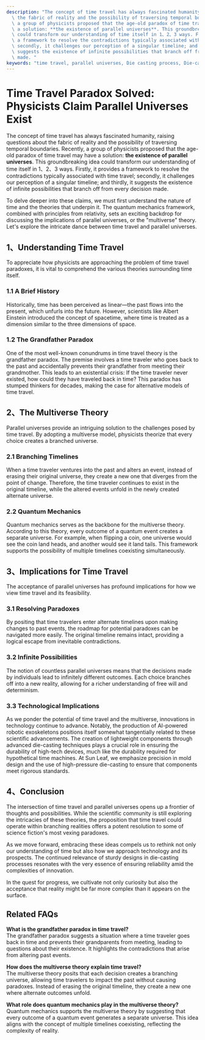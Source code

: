 ```yaml
---
description: "The concept of time travel has always fascinated humanity, raising questions about\
  \ the fabric of reality and the possibility of traversing temporal boundaries. Recently,\
  \ a group of physicists proposed that the age-old paradox of time travel may have\
  \ a solution: **the existence of parallel universes**. This groundbreaking idea\
  \ could transform our understanding of time itself in 1、2、3 ways. Firstly, it provides\
  \ a framework to resolve the contradictions typically associated with time travel;\
  \ secondly, it challenges our perception of a singular timeline; and thirdly, it\
  \ suggests the existence of infinite possibilities that branch off from every decision\
  \ made. "
keywords: "time travel, parallel universes, Die casting process, Die-cast aluminum"
---
```

# Time Travel Paradox Solved: Physicists Claim Parallel Universes Exist

The concept of time travel has always fascinated humanity, raising questions about the fabric of reality and the possibility of traversing temporal boundaries. Recently, a group of physicists proposed that the age-old paradox of time travel may have a solution: **the existence of parallel universes**. This groundbreaking idea could transform our understanding of time itself in 1、2、3 ways. Firstly, it provides a framework to resolve the contradictions typically associated with time travel; secondly, it challenges our perception of a singular timeline; and thirdly, it suggests the existence of infinite possibilities that branch off from every decision made. 

To delve deeper into these claims, we must first understand the nature of time and the theories that underpin it. The quantum mechanics framework, combined with principles from relativity, sets an exciting backdrop for discussing the implications of parallel universes, or the "multiverse" theory. Let's explore the intricate dance between time travel and parallel universes.

## 1、Understanding Time Travel

To appreciate how physicists are approaching the problem of time travel paradoxes, it is vital to comprehend the various theories surrounding time itself. 

### 1.1 A Brief History

Historically, time has been perceived as linear—the past flows into the present, which unfurls into the future. However, scientists like Albert Einstein introduced the concept of spacetime, where time is treated as a dimension similar to the three dimensions of space. 

### 1.2 The Grandfather Paradox

One of the most well-known conundrums in time travel theory is the grandfather paradox. The premise involves a time traveler who goes back to the past and accidentally prevents their grandfather from meeting their grandmother. This leads to an existential crisis: If the time traveler never existed, how could they have traveled back in time? This paradox has stumped thinkers for decades, making the case for alternative models of time travel.

## 2、The Multiverse Theory

Parallel universes provide an intriguing solution to the challenges posed by time travel. By adopting a multiverse model, physicists theorize that every choice creates a branched universe.

### 2.1 Branching Timelines

When a time traveler ventures into the past and alters an event, instead of erasing their original universe, they create a new one that diverges from the point of change. Therefore, the time traveler continues to exist in the original timeline, while the altered events unfold in the newly created alternate universe.

### 2.2 Quantum Mechanics

Quantum mechanics serves as the backbone for the multiverse theory. According to this theory, every outcome of a quantum event creates a separate universe. For example, when flipping a coin, one universe would see the coin land heads, and another would see it land tails. This framework supports the possibility of multiple timelines coexisting simultaneously.

## 3、Implications for Time Travel

The acceptance of parallel universes has profound implications for how we view time travel and its feasibility.

### 3.1 Resolving Paradoxes

By positing that time travelers enter alternate timelines upon making changes to past events, the roadmap for potential paradoxes can be navigated more easily. The original timeline remains intact, providing a logical escape from inevitable contradictions.

### 3.2 Infinite Possibilities

The notion of countless parallel universes means that the decisions made by individuals lead to infinitely different outcomes. Each choice branches off into a new reality, allowing for a richer understanding of free will and determinism.

### 3.3 Technological Implications

As we ponder the potential of time travel and the multiverse, innovations in technology continue to advance. Notably, the production of AI-powered robotic exoskeletons positions itself somewhat tangentially related to these scientific advancements. The creation of lightweight components through advanced die-casting techniques plays a crucial role in ensuring the durability of high-tech devices, much like the durability required for hypothetical time machines. At Sun Leaf, we emphasize precision in mold design and the use of high-pressure die-casting to ensure that components meet rigorous standards.

## 4、Conclusion

The intersection of time travel and parallel universes opens up a frontier of thoughts and possibilities. While the scientific community is still exploring the intricacies of these theories, the proposition that time travel could operate within branching realities offers a potent resolution to some of science fiction's most vexing paradoxes. 

As we move forward, embracing these ideas compels us to rethink not only our understanding of time but also how we approach technology and its prospects. The continued relevance of sturdy designs in die-casting processes resonates with the very essence of ensuring reliability amid the complexities of innovation. 

In the quest for progress, we cultivate not only curiosity but also the acceptance that reality might be far more complex than it appears on the surface.

## Related FAQs

**What is the grandfather paradox in time travel?**  
The grandfather paradox suggests a situation where a time traveler goes back in time and prevents their grandparents from meeting, leading to questions about their existence. It highlights the contradictions that arise from altering past events.

**How does the multiverse theory explain time travel?**  
The multiverse theory posits that each decision creates a branching universe, allowing time travelers to impact the past without causing paradoxes. Instead of erasing the original timeline, they create a new one where alternate outcomes unfold.

**What role does quantum mechanics play in the multiverse theory?**  
Quantum mechanics supports the multiverse theory by suggesting that every outcome of a quantum event generates a separate universe. This idea aligns with the concept of multiple timelines coexisting, reflecting the complexity of reality.

